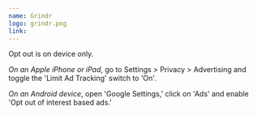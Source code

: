 ```yaml
---
name: Grindr
logo: grindr.png
link:
---
```

Opt out is on device only.

_On an Apple iPhone or iPad_, go to Settings > Privacy > Advertising and toggle the 'Limit Ad Tracking' switch to 'On'.

_On an Android device_, open 'Google Settings,' click on 'Ads' and enable 'Opt out of interest based ads.'